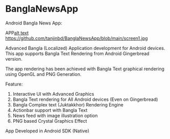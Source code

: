 # BanglaNewsApp

Android Bangla News App:

APP[alt text](https://github.com/tanjinbd/BanglaNewsApp/blob/main/AndroidApp.jpg?raw=true)
https://github.com/tanjinbd/BanglaNewsApp/blob/main/screen1.jpg

Advanced Bangla (Localized) Application development for Android devices. This app supports Bangla Text Rendering from Android Gingerbread version.

The app rendering has been achieved with Bangla Text graphical rendering using OpenGL and PNG Generation.

Feature:
1. Interactive UI with Advanced Graphics
2. Bangla Text rendering for All Android devices (Even on Gingerbread)
3. Bangla Complex text (Juktakkhor) Rendering Engine
4. Actionbar support with Bangla Text
5. News feed with image illustration option
6. PNG based Crystal Graphics Effect

App Developed in Android SDK (Native)
